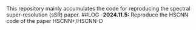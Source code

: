 This repository mainly accumulates the code for reproducing the spectral super-resolution (sSR) paper.
##LOG
-**2024.11.5:** Reproduce the HSCNN code of the paper HSCNN+/HSCNN-D
